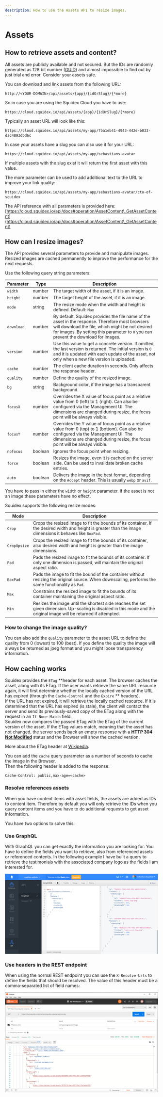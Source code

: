 ```yaml
---
description: How to use the Assets API to resize images.
---
```


# Assets

## How to retrieve assets and content?

All assets are publicly available and not secured. But the IDs are randomly generated as 128 bit number ([GUID](https://en.wikipedia.org/wiki/Universally\_unique\_identifier)) and almost impossible to find out by just trial and error. Consider your assets safe.

You can download and link assets from the following URL:

```
http://<YOUR-DOMAIN>/api/assets/{app}/{idOrSlug}/{*more}
```

So in case you are using the Squidex Cloud you have to use:

```
https://cloud.squidex.io/api/assets/{app}/{idOrSlug}/{*more}
```

Typically an asset URL will look like this:

```
https://cloud.squidex.io/api/assets/my-app/7ba1eb41-4943-442e-b033-dac4893dbd6c
```

In case your assets have a slug you can also use it for your URL:

```
https://cloud.squidex.io/api/assets/my-app/sebastians-avatar
```

If multiple assets with the slug exist it will return the first asset with this value.

The more parameter can be used to add additional text to the URL to improve your link quality:

```
https://cloud.squidex.io/api/assets/my-app/sebastians-avatar/cto-of-squidex
```

The API reference with all parameters is provided here: [https://cloud.squidex.io/api/docs#operation/AssetContent\_GetAssetContent](https://cloud.squidex.io/api/docs#operation/AssetContent\_GetAssetContent)

## How can I resize images?

The API provides several parameters to provide and manipulate images. Resized images are cached permanently to improve the performance for the next requests.

Use the following query string parameters:

| Parameter  | Type    | Description                                                                                                                                                                                                                               |
| ---------- | ------- | ----------------------------------------------------------------------------------------------------------------------------------------------------------------------------------------------------------------------------------------- |
| `width`    | number  | The target width of the asset, if it is an image.                                                                                                                                                                                         |
| `height`   | number  | The target height of the asset, if it is an image.                                                                                                                                                                                        |
| `mode`     | string  | The resize mode when the width and height is defined. Default: `Max`                                                                                                                                                                      |
| `download` | number  | By default, Squidex provides the file name of the asset in the response. Therefore most browsers will download the file, which might be not desired for images. By setting this parameter to `0` you can prevent the download for images. |
| `version`  | number  | Use this value to get a concrete version. If omitted, the last version is returned. The initial version is `0` and it is updated with each update of the asset, not only when a new file version is uploaded.                             |
| `cache`    | number  | The client cache duration in seconds. Only affects the response header.                                                                                                                                                                   |
| `quality`  | number  | Define the quality of the resized image.                                                                                                                                                                                                  |
| `bg`       | string  | Background color, if the image has a transparent background.                                                                                                                                                                              |
| `focusX`   | number  | Overrides the X value of focus point as a relative value from 0 (left) to 1 (right). Can also be configured via the Management UI. The dimensions are changed during resize, the focus point will be always visible.                      |
| `focusY`   | number  | Overrides the Y value of focus point as a relative value from 0 (top) to 1 (bottom). Can also be configured via the Management UI. The dimensions are changed during resize, the focus point will be always visible.                      |
| `nofocus`  | boolean | Ignores the focus point when resizing.                                                                                                                                                                                                    |
| `force`    | boolean | Resizes the image, even it is cached on the server side. Can be used to invalidate broken cache entries.                                                                                                                                  |
| `auto`     | boolean | Delivers the image in the best format, depending on the `Accept` header. This is usually `webp` or `avif`.                                                                                                                                |

You have to pass in either the `width` or `height` parameter. if the asset is not an image these parameters have no effect.

Squidex supports the following resize modes:

| Mode         | Description                                                                                                                                                          |
| ------------ | -------------------------------------------------------------------------------------------------------------------------------------------------------------------- |
| `Crop`       | Crops the resized image to fit the bounds of its container. If the desired width and height is greater than the image dimensions it behaves like `BoxPad`.           |
| `CropUpsize` | Crops the resized image to fit the bounds of its container, also desired width and height is greater than the image dimensions.                                      |
| `Pad`        | Pads the resized image to fit the bounds of its container. If only one dimension is passed, will maintain the original aspect ratio.                                 |
| `BoxPad`     | Pads the image to fit the bound of the container without resizing the original source. When downscaling, performs the same functionality as `Pad`.                   |
| `Max`        | Constrains the resized image to fit the bounds of its container maintaining the original aspect ratio.                                                               |
| `Min`        | Resizes the image until the shortest side reaches the set given dimension. Up-scaling is disabled in this mode and the original image will be returned if attempted. |

### How to change the image quality?

You can also add the `quality` parameter to the asset URL to define the quality from 0 (lowest) to 100 (best). If you define the quality the image will always be returned as jpeg format and you might loose transparency information.

## How caching works

Squidex provides the `ETag` \*\*header for each asset. The browser caches the asset, along with its ETag. If the user wants retrieve the same URL resource again, it will first determine whether the locally cached version of the URL has expired (through the `Cache-Control` and the `Expire` \*\* headers).\
If the URL has not expired, it will retrieve the locally cached resource. If it is determined that the URL has expired (is stale), the client will contact the server and send its previously-saved copy of the ETag along with the request in an `If-None-Match` field.\
Squidex now compares the passed ETag with the ETag of the current version of the asset. If the ETag values match, meaning that the asset has not changed, the server sends back an empty response with a [**HTTP 304 Not Modified**](https://en.wikipedia.org/wiki/HTTP\_304) status and the Browser will show the cached version.

More about the ETag header at [Wikipedia](https://en.wikipedia.org/wiki/HTTP\_ETag).

You can add the `cache` query parameter as a number of seconds to cache the image in the Browser.\
Then the following header is added to the response:

```
Cache-Control: public,max-age=<cache>
```

### Resolve references assets

When you have content items with asset fields, the assets are added as IDs to content item. Therefore by default you will only retrieve the IDs when you query content items and you have to do additional requests to get asset information.

You have two options to solve this:

### Use GraphQL

With GraphQL you can get exactly the information you are looking for. You have to define the fields you want to retrieve, also from referenced assets or referenced contents. In the following example I have built a query to retrieve the testimonials with the associated company logo as the fields I am interested for.

![Use GraphQL to get asset information](<../../../.gitbook/assets/image (11).png>)

### Use headers in the REST endpoint

When using the normal REST endpoint you can use the `X-Resolve-Urls` to define the fields that should be resolved. The value of this header must be a comma-separated list of field names:

![Resolve the image URL](<../../../.gitbook/assets/image (12).png>)
